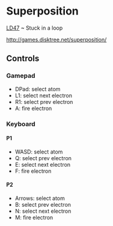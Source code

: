 # Superposition

[LD47](https://ldjam.com/events/ludum-dare/47) ~ Stuck in a loop

http://games.disktree.net/superposition/

## Controls

### Gamepad
* DPad: select atom
* L1: select next electron
* R1: select prev electron
* A: fire electron

### Keyboard

#### P1
* WASD: select atom
* Q: select prev electron
* E: select next electron
* F: fire electron

#### P2
* Arrows: select atom
* B: select prev electron
* N: select next electron
* M: fire electron

